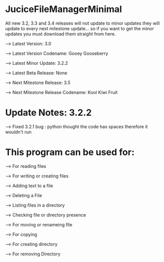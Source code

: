 # JuciceFileManagerMinimal

All new 3.2, 3.3 and 3.4 releases
will not update to minor updates they
will update to every next milestone update...
so if you want to get the minor updates you must download
them straight from here.

--> Latest Version: 3.0

--> Latest Version Codename: Gooey Gooseberry

--> Latest Minor Update: 3.2.2

--> Latest Beta Release: None

--> Next Milestone Release: 3.5

--> Next Milestone Release Codename: Kool Kiwi Fruit


# Update Notes: 3.2.2

--> Fixed 3.2.1 bug
: python thought the code has spaces
therefore it wouldn't run


# This program can be used for:

--> For reading files

--> For writing or creating files

--> Adding text to a file

--> Deleting a File

--> Listing files in a directory

--> Checking file or directory presence

--> For moving or renameing file

--> For copying

--> For creating directory

--> For removing Directory
